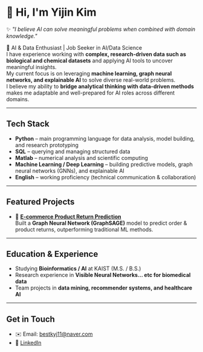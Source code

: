 # 👋 Hi, I'm Yijin Kim  

✨ *"I believe AI can solve meaningful problems when combined with domain knowledge."*  

🚀 AI & Data Enthusiast | Job Seeker in AI/Data Science  
I have experience working with **complex, research-driven data such as biological and chemical datasets** and applying AI tools to uncover meaningful insights.  
My current focus is on leveraging **machine learning, graph neural networks, and explainable AI** to solve diverse real-world problems.  
I believe my ability to **bridge analytical thinking with data-driven methods** makes me adaptable and well-prepared for AI roles across different domains.

---

## Tech Stack
- **Python** – main programming language for data analysis, model building, and research prototyping  
- **SQL** – querying and managing structured data 
- **Matlab** – numerical analysis and scientific computing
- **Machine Learning / Deep Learning** – building predictive models, graph neural networks (GNNs), and explainable AI   
- **English** – working proficiency (technical communication & collaboration)

---

## Featured Projects
- 🛒 [**E-commerce Product Return Prediction**](https://github.com/twojinie/E-commerce-Product-Return-Prediction)  
  Built a **Graph Neural Network (GraphSAGE)** model to predict order & product returns, outperforming traditional ML methods.  

---

## Education & Experience
-  Studying **Bioinformatics / AI** at KAIST (M.S. / B.S.)
-  Research experience in **Visible Neural Networks... etc for biomedical data**  
-  Team projects in **data mining, recommender systems, and healthcare AI**

---

## Get in Touch
- ✉️ Email: bestkyj11@naver.com
- 💼 [LinkedIn](https://www.linkedin.com/in/yijink/)  




